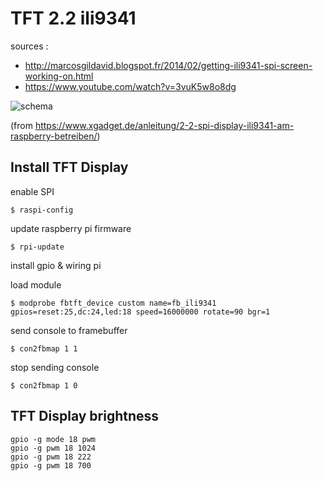 # TFT 2.2 ili9341

sources :
* http://marcosgildavid.blogspot.fr/2014/02/getting-ili9341-spi-screen-working-on.html
* https://www.youtube.com/watch?v=3vuK5w8o8dg

![schema](https://www.xgadget.de/wp-content/uploads/2016/10/SPI-Display-Schaltplan.jpg)

(from https://www.xgadget.de/anleitung/2-2-spi-display-ili9341-am-raspberry-betreiben/)

## Install TFT Display

enable SPI
```
$ raspi-config
```

update raspberry pi firmware
```
$ rpi-update
```

install gpio & wiring pi

load module
```
$ modprobe fbtft_device custom name=fb_ili9341 gpios=reset:25,dc:24,led:18 speed=16000000 rotate=90 bgr=1
```

send console to framebuffer
```
$ con2fbmap 1 1
```

stop sending console 
```
$ con2fbmap 1 0
```

## TFT Display brightness

```
gpio -g mode 18 pwm
gpio -g pwm 18 1024
gpio -g pwm 18 222
gpio -g pwm 18 700
```
